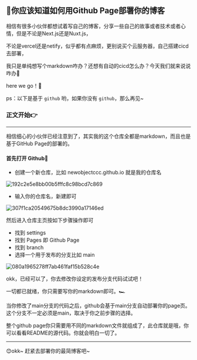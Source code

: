 #

## 🚀你应该知道如何用Github Page部署你的博客

相信有很多小伙伴都想试着写自己的博客，分享一些自己的故事或者技术或者心情，但是不论是Next.js还是Nuxt.js，

不论是vercel还是netify，似乎都有点麻烦，更别说买个云服务器，自己搭建cicd去部署，

我只是单纯想写个markdown咋办？还想有自动的cicd怎么办？今天我们就来说说咋办🎯

here we go！🚀

ps：以下是基于 `github` 哟，如果你没有 `github`，那么再见~

### 正文开始👉

------------------------------------------------

相信细心的小伙伴已经注意到了，其实我的这个仓库全都是markdown，而且也是基于GitHub Page的部署的。

#### 首先打开 Github📌

- 创建一个新仓库，比如 newobjectccc.github.io 就是我的仓库名

![192c2e5e8bb00b5fffc8c98bcd7c869](https://github.com/newObjectccc/newObjectccc.github.io/assets/42132586/98b25d20-ade2-485c-8e6f-5a6e65bf0bee)

- 输入你的仓库名，新建即可

![307f1ca20549675b8dc3990a17146ed](https://github.com/newObjectccc/newObjectccc.github.io/assets/42132586/0356bac9-232d-4aa0-91b8-66095b628232)

然后进入仓库主页按如下步骤操作即可

- 找到 settings
- 找到 Pages 即 Github Page
- 找到 branch
- 选择一个用于发布的分支比如 main

![080a1965278ff7ab461faf15b528c4e](https://github.com/newObjectccc/newObjectccc.github.io/assets/42132586/915573fa-dbc8-4e04-ba60-39112953a672)

okk，已经可以了，你去修改你设定的发布分支代码试试吧！

一切都已就绪，你只需要写你的markdown即可。🏎️

当你修改了main分支的代码之后，github会基于main分支自动部署你的page页。
这个分支不一定必须是main，取决于你之前步骤的选择。

整个github page你只需要用不同的markdown文件就组成了，此仓库就是哦，你可以看看README的源代码。你就会明白一切了。

------------------------------------------------

😊okk~ 赶紧去部署你的最简博客吧~
